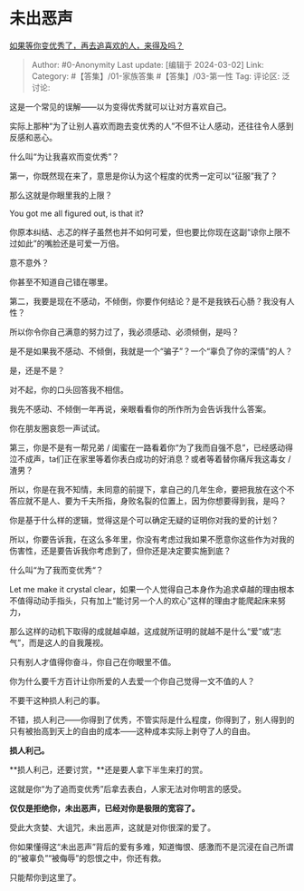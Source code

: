 # 未出恶声
[如果等你变优秀了，再去追喜欢的人，来得及吗？](https://www.zhihu.com/question/644666660/answer/3415592168)

> Author: #0-Anonymity
> Last update: [编辑于 2024-03-02]
> Link:
> Category: #【答集】/01-家族答集 #【答集】/03-第一性 
> Tag: 
> 评论区:
> 泛讨论:

这是一个常见的误解——以为变得优秀就可以让对方喜欢自己。

实际上那种“为了让别人喜欢而跑去变优秀的人”不但不让人感动，还往往令人感到反感和恶心。

什么叫“为让我喜欢而变优秀”？

第一，你既然现在来了，意思是你认为这个程度的优秀一定可以“征服”我了？

那么这就是你眼里我的上限？

You got me all figured out, is that it?

你原本纠结、忐忑的样子虽然也并不如何可爱，但也要比你现在这副“谅你上限不过如此”的嘴脸还是可爱一万倍。

意不意外？

你甚至不知道自己错在哪里。

第二，我要是现在不感动，不倾倒，你要作何结论？是不是我铁石心肠？我没有人性？

所以你令你自己满意的努力过了，我必须感动、必须倾倒，是吗？

是不是如果我不感动、不倾倒，我就是一个“骗子”？一个“辜负了你的深情”的人？

是，还是不是？

对不起，你的口头回答我不相信。

我先不感动、不倾倒一年再说，亲眼看看你的所作所为会告诉我什么答案。

你在朋友圈哀怨一声试试。

第三，你是不是有一帮兄弟 / 闺蜜在一路看着你“为了我而自强不息”，已经感动得泣不成声，ta们正在家里等着你表白成功的好消息？或者等着替你痛斥我这毒女 / 渣男？

所以，你是在我不知情，未同意的前提下，拿自己的几年生命，要把我放在这个不答应就不是人、要为千夫所指，身败名裂的位置上，因为你想要得到我，是吗？

你是基于什么样的逻辑，觉得这是个可以确定无疑的证明你对我的爱的计划？

所以，你要告诉我，在这么多年里，你没有考虑过我如果不愿意你这些作为对我的伤害性，还是要告诉我你考虑到了，但你还是决定要实施到底？

什么叫“为了我而变优秀“？

Let me make it crystal clear，如果一个人觉得自己本身作为追求卓越的理由根本不值得动动手指头，只有加上“能讨另一个人的欢心”这样的理由才能爬起床来努力，

那么这样的动机下取得的成就越卓越，这成就所证明的就越不是什么“爱”或“志气”，而是这人的自我蔑视。

只有别人才值得你奋斗，你自己在你眼里不值。

你为什么要千方百计让你所爱的人去爱一个你自己觉得一文不值的人？

不要干这种损人利己的事。

不错，损人利己——你得到了优秀，不管实际是什么程度，你得到了，别人得到的只有被抬高到天上的自由的成本——这种成本实际上剥夺了人的自由。

**损人利己。**

**损人利己，还要讨赏，**还是要人拿下半生来打的赏。

这就是你“为了追而变优秀”后拿去表白，人家无法对你明言的感受。

**仅仅是拒绝你，未出恶声，已经对你是极限的宽容了。**

受此大贪婪、大诅咒，未出恶声，这就是对你很深的爱了。

你如果懂得这“未出恶声”背后的爱有多难，知道悔恨、感激而不是沉浸在自己所谓的“被辜负”“被侮辱”的怨恨之中，你还有救。

只能帮你到这里了。